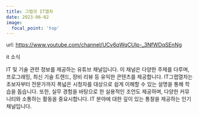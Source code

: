 ```yaml
---
title: 그랩의 IT열차
date: 2023-06-02
image:
  focal_point: 'top'
---
```


url: https://www.youtube.com/channel/UCv6qWqCUlp-_3NfWDqSEnNg

<!--more-->
it 소식

IT 및 기술 관련 정보를 제공하는 유튜브 채널입니다. 이 채널은 다양한 주제를 다루며, 프로그래밍, 최신 기술 트렌드, 장비 리뷰 등 유익한 콘텐츠를 제공합니다. IT그랩열차는 초보자부터 전문가까지 폭넓은 시청자를 대상으로 쉽게 이해할 수 있는 설명을 통해 학습을 돕습니다. 또한, 실무 경험을 바탕으로 한 실용적인 조언도 제공하며, 다양한 커뮤니티와 소통하는 활동을 중요시합니다. IT 분야에 대한 깊이 있는 통찰을 제공하는 인기 채널입니다.